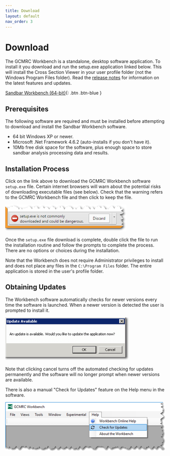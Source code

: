 ```yaml
---
title: Download
layout: default
nav_order: 3
---
```


# Download

The GCMRC Workbench is a standalone, desktop software application. To install it you download and run the setup.exe application linked below. This will install the Cross Section Viewer in your user profile folder (not the Windows Program Files folder). Read the [release notes](/release_notes) for information on the latest features and updates.

[Sandbar Workbench (64-bit)](http://releases.northarrowresearch.com/SandbarWorkbench/setup.exe){: .btn .btn-blue }

## Prerequisites

The following software are required and must be installed before attempting to download and install the Sandbar Workbench software.

* 64 bit Windows XP or newer.
* Microsoft .Net Framework 4.6.2 (auto-installs if you don't have it).
* 10Mb free disk space for the software, plus enough space to store sandbar analysis processing data and results.

## Installation Process

Click on the link above to download the GCMRC  Workbench software `setup.exe` file. Certain internet browsers will warn about the potential risks of downloading executable files (see below). Check that the warning refers to the GCMRC Workbench file and then click to keep the file.

![Warning](./images/warning.png)

Once the `setup.exe` file download is complete, double click the file to run the installation routine and follow the prompts to complete the process. There are no options or choices during the installation.

Note that the Workbench does not require Administrator privileges to install and does not place any files in the `C:\Program Files` folder. The entire application is stored in the user's profile folder.

## Obtaining Updates

The Workbench software automatically checks for newer versions every time the software is launched. When a newer version is detected the user is prompted to install it.

![Update Offer](./images/update_offer.png)

Note that clicking cancel turns off the automated checking for updates permanently and the software will no longer prompt when newer versions are available. 

There is also a manual "Check for Updates" feature on the Help menu in the software.

![Update Menu](./images/updates.png)
